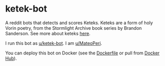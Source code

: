 # ketek-bot

A reddit bots that detects and scores Keteks. Keteks are a form of holy Vorin poetry, from the Stormlight Archive book series by Brandon Sanderson.
See more about keteks [here](https://coppermind.net/wiki/Ketek).

I run this bot as [u/ketek-bot](https://reddit.com/u/ketek-bot). I am [u/MateoPeri](https://reddit.com/u/MateoPeri).

You can deploy this bot on Docker (see the [Dockerfile](Dockerfile) or pull from [Docker Hub](https://hub.docker.com/r/mateoperi/ketek-bot)).
